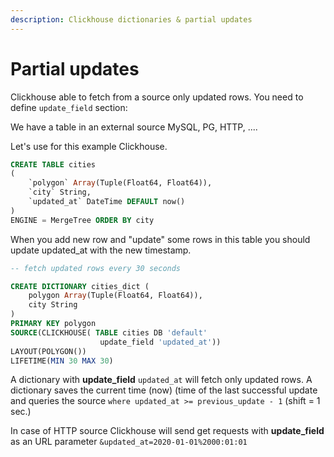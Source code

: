 ```yaml
---
description: Clickhouse dictionaries & partial updates
---
```


# Partial updates

Clickhouse able to fetch from a source only updated rows. You need to define `update_field` section:

We have a table in an external source MySQL, PG, HTTP, ....

Let's use for this example Clickhouse.

```sql
CREATE TABLE cities
(
    `polygon` Array(Tuple(Float64, Float64)),
    `city` String,
    `updated_at` DateTime DEFAULT now()
)
ENGINE = MergeTree ORDER BY city
```

When you add new row and "update" some rows in this table you should update updated\_at with the new timestamp.

```sql
-- fetch updated rows every 30 seconds

CREATE DICTIONARY cities_dict (
    polygon Array(Tuple(Float64, Float64)),
    city String
)
PRIMARY KEY polygon
SOURCE(CLICKHOUSE( TABLE cities DB 'default' 
                    update_field 'updated_at'))
LAYOUT(POLYGON())
LIFETIME(MIN 30 MAX 30)
```

A dictionary with **update\_field** `updated_at` will fetch only updated rows. A dictionary saves the current time \(now\) \(time of the last successful update and queries the source `where updated_at >= previous_update - 1` \(shift = 1 sec.\)

In case of HTTP source Clickhouse will send get requests with **update\_field** as an URL parameter `&updated_at=2020-01-01%2000:01:01`

